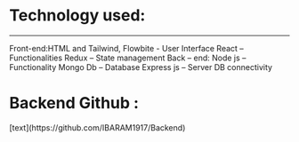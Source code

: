 <h1> Technology used: </h1 >
<hr />
Front-end:HTML and Tailwind, Flowbite - User Interface React – Functionalities Redux – State management Back – end: Node js – Functionality Mongo Db – Database Express js – Server DB connectivity

<h1> Backend Github :</h1>
[text](https://github.com/IBARAM1917/Backend)